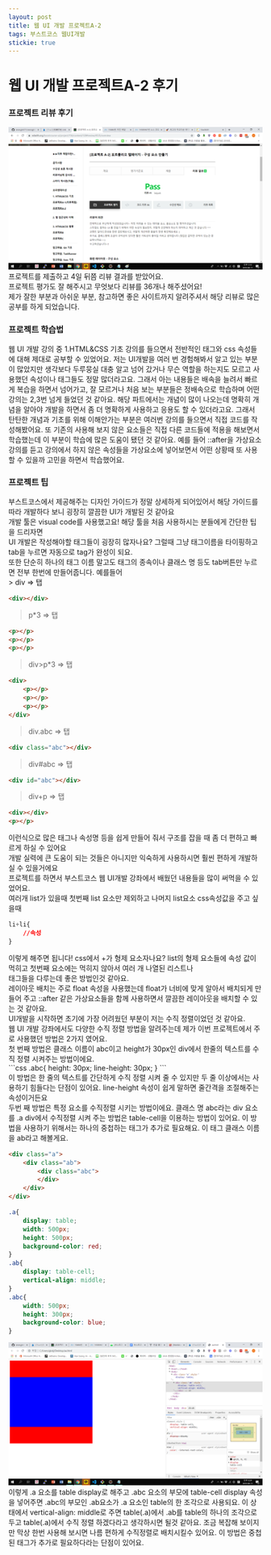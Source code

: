```yaml
---
layout: post
title: 웹 UI 개발 프로젝트A-2
tags: 부스트코스 웹UI개발
stickie: true
---
```

<h1>웹 UI 개발 프로젝트A-2 후기</h1>
<h3>프로젝트 리뷰 후기</h3>

<img src="/img/a2_pass.png" />
<div>프로젝트를 제출하고 4일 뒤쯤 리뷰 결과를 받았어요.<br/>프로젝트 평가도 잘 해주시고 무엇보다 리뷰를 36개나 해주셨어요! <br/>
제가 잘한 부분과 아쉬운 부분, 참고하면 좋은 사이트까지 알려주셔서 해당 리뷰로 많은 공부를 하게 되었습니다.</div>

<h3>프로젝트 학습법</h3>
<div>웹 UI 개발 강의 중 1.HTML&CSS 기초 강의를 들으면서 전반적인 태그와 css 속성들에 대해 제대로 공부할 수 있었어요. 
저는 UI개발을 여러 번 경험해봐서 알고 있는 부분이 많았지만 생각보다 두루뭉실 대충 알고 넘어 갔거나 무슨 역할을 하는지도 모르고 사용했던 속성이나 태그들도
정말 많더라고요. 그래서 아는 내용들은 배속을 늘려서 빠르게 복습을 하면서 넘어가고, 잘 모르거나 처음 보는 부분들은 정배속으로 학습하며 어떤 강의는 2,3번 넘게 들었던 것 같아요.
해당 파트에서는 개념이 많이 나오는데 명확히 개념을 알아야 개발을 하면서 좀 더 명확하게 사용하고 응용도 할 수 있더라고요. 그래서 탄탄한 개념과 기초를 위해 이해안가는 부분은
여러번 강의를 들으면서 직접 코드를 작성해봤어요. 또 기존의 사용해 보지 않은 요소들은 직접 다른 코드들에 적용을 해보면서 학습했는데 이 부분이 학습에 많은 도움이 됐던 것 같아요.
예를 들어 ::after을 가상요소 강의를 듣고 강의에서 하지 않은 속성들을 가상요소에 넣어보면서 어떤 상황때 또 사용할 수 있을까 고민을 하면서 학습했어요.
</div>

<h3>프로젝트 팁</h3>
<div>부스트코스에서 제공해주는 디자인 가이드가 정말 상세하게 되어있어서 해당 가이드를 따라 개발하다 보니 굉장히 깔끔한 UI가 개발된 것 같아요<br />
개발 툴은 visual code를 사용했고요! 해당 툴을 처음 사용하시는 분들에게 간단한 팁을 드리자면 <br />
UI 개발은 작성해야할 태그들이 굉장히 많자나요? 그럴때 그냥 태그이름을 타이핑하고 tab을 누르면 자동으로 tag가 완성이 되요.<br />
또한 단순히 하나의 태그 이름 말고도 태그의 종속이나 클래스 명 등도 tab버튼만 누르면 전부 한번에 만들어줍니다.
예를들어
</div>
> div => 탭

```html
<div></div>
```

> p*3 => 탭

```html
<p></p> 
<p></p> 
<p></p>
```

> div>p*3 => 탭

```html
<div> 
    <p></p>
    <p></p>
    <p></p> 
</div>
```

> div.abc => 탭

```html
<div class="abc"></div>
```

> div#abc => 탭

```html
<div id="abc"></div>
```


> div+p => 탭

```html
<div></div>
<p></p>
```

<div>이런식으로 많은 태그나 속성명 등을 쉽게 만들어 줘서 구조를 잡을 때 좀 더 편하고 빠르게 하실 수 있어요<br />
개발 실력에 큰 도움이 되는 것들은 아니지만 익숙하게 사용하시면 훨씬 편하게 개발하실 수 있을거에요<br />
프로젝트를 하면서 부스트코스 웹 UI개발 강좌에서 배웠던 내용들을 많이 써먹을 수 있었어요.<br />
여러개 list가 있을때 첫번째 list 요소만 제외하고 나머지 list요소 css속성값을 주고 싶을때</div>

```css
li+li{
    //속성
}
```

<div>
이렇게 해주면 됩니다! css에서 +가 형제 요소자나요? list의 형제 요소들에 속성 값이 먹히고 첫번째 요소에는 먹히지 않아서 여러 개 나열된 리스트나<br />
태그들을 다루는데 좋은 방법인것 같아요.<br />
레이아웃 배치는 주로 float 속성을 사용했는데 float가 너비에 맞게 알아서 배치되게 만들어 주고 ::after 같은 가상요소들을 함께 사용하면서
깔끔한 레이아웃을 배치할 수 있는 것 같아요.<br />
UI개발을 시작하면 초기에 가장 어려웠던 부분이 저는 수직 정렬이었던 것 같아요.<br />
웹 UI 개발 강좌에서도 다양한 수직 정렬 방법을 알려주는데 제가 이번 프로젝트에서 주로 사용했던 방법은 2가지 였어요.<br />
첫 번째 방법은 클래스 이름이 abc이고 height가 30px인 div에서 한줄의 텍스트를 수직 정렬 시켜주는 방법이에요.

</div>
```css
.abc{
    height: 30px;
    line-height: 30px;
}
```
<div>이 방법은 한 줄의 텍스트를 간단하게 수직 정렬 시켜 줄 수 있지만 두 줄 이상에서는 사용하기 힘들다는 단점이 있어요. 
line-height 속성이 쉽게 말하면 줄간격을 조절해주는 속성이거든요<br />
두번 째 방법은 특정 요소를 수직정렬 시키는 방법이에요. 클래스 명 abc라는 div 요소를 .a div에서 수직정렬 시켜 주는 방법은 table-cell을 이용하는 방법이 있어요.
이 방법을 사용하기 위해서는 하나의 중첩하는 태그가 추가로 필요해요. 이 태그 클래스 이름을 ab라고 해볼게요.
</div>

```html
<div class="a">
    <div class="ab">
        <div class="abc">
        </div>
    </div>
</div>
```

```css
.a{
    display: table;
    width: 500px;
    height: 500px;
    background-color: red;
}
.ab{
    display: table-cell;
    vertical-align: middle;
}
.abc{
    width: 500px;
    height: 300px;
    background-color: blue;
}
```
<img src="/img/verti.png" />
<div>
이렇게 .a 요소를 table display로 해주고 .abc 요소의 부모에 table-cell display 속성을 넣어주면
.abc의 부모인 .ab요소가 .a 요소인 table의 한 조각으로 사용되요. 이 상태에서 vertical-align: middle로 주면 table(.a)에서 .ab를 table의 하나의 조각으로 두고 table(.a)에서 
수직 정렬 하겠다라고 생각하시면 될것 같아요. 조금 복잡해 보이지만 막상 한번 사용해 보시면 나름 편하게 수직정렬로 배치시킬수 있어요. 이 방법은 중첩된 태그가 추가로 필요하다라는
단점이 있어요.
</div>